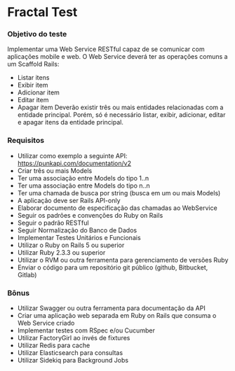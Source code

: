 # Fractal Test

### Objetivo do teste

Implementar uma Web Service RESTful capaz de se comunicar com aplicações mobile e web.
O Web Service deverá ter as operações comuns a um Scaffold Rails:
  - Listar itens
  - Exibir item
  - Adicionar item
  - Editar item
  - Apagar item
Deverão existir três ou mais entidades relacionadas com a entidade principal. Porém, só é necessário listar, exibir, adicionar, editar e apagar itens da entidade principal.

### Requisitos

* Utilizar como exemplo a seguinte API: https://punkapi.com/documentation/v2
* Criar três ou mais Models
* Ter uma associação entre Models do tipo 1..n
* Ter uma associação entre Models do tipo n..n
* Ter uma chamada de busca por string (busca em um ou mais Models)
* A aplicação deve ser Rails API-only
* Elaborar documento de especificação das chamadas ao WebService
* Seguir os padrões e convenções do Ruby on Rails
* Seguir o padrão RESTful
* Seguir Normalização do Banco de Dados
* Implementar Testes Unitários e Funcionais
* Utilizar o Ruby on Rails 5 ou superior
* Utilizar Ruby 2.3.3 ou superior
* Utilizar o RVM ou outra ferramenta para gerenciamento de versões Ruby
* Enviar o código para um repositório git público (github, Bitbucket, Gitlab)

### Bônus

* Utilizar Swagger ou outra ferramenta para documentação da API
* Criar uma aplicação web separada em Ruby on Rails que consuma o Web Service criado
* Implementar testes com RSpec e/ou Cucumber
* Utilizar FactoryGirl ao invés de fixtures
* Utilizar Redis para cache
* Utilizar Elasticsearch para consultas
* Utilizar Sidekiq para Background Jobs
